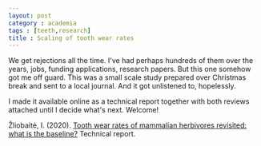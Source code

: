 ```yaml
---
layout: post
category : academia
tags : [teeth,research]
title : Scaling of tooth wear rates
---
```


We get rejections all the time. I've had perhaps hundreds of them over the years, jobs, funding applications, research papers. But this one somehow got me off guard. This was a small scale study prepared over Christmas break and sent to a local journal. And it got unlistened to, hopelessly.

I made it available online as a technical report together with both reviews attached until I decide what's next. Welcome!

Žliobaitė, I. (2020). [Tooth wear rates of mammalian herbivores revisited: what is the baseline?](https://drive.google.com/file/d/1iLysEdV1fjWLK1UMNFXgym18NFqrifxU/view?usp=sharing) Technical report. 
